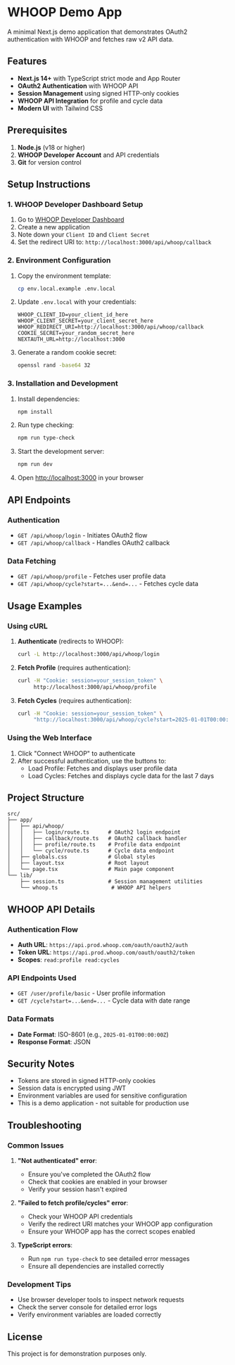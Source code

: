 # WHOOP Demo App

A minimal Next.js demo application that demonstrates OAuth2 authentication with WHOOP and fetches raw v2 API data.

## Features

- **Next.js 14+** with TypeScript strict mode and App Router
- **OAuth2 Authentication** with WHOOP API
- **Session Management** using signed HTTP-only cookies
- **WHOOP API Integration** for profile and cycle data
- **Modern UI** with Tailwind CSS

## Prerequisites

1. **Node.js** (v18 or higher)
2. **WHOOP Developer Account** and API credentials
3. **Git** for version control

## Setup Instructions

### 1. WHOOP Developer Dashboard Setup

1. Go to [WHOOP Developer Dashboard](https://developer.whoop.com/)
2. Create a new application
3. Note down your `Client ID` and `Client Secret`
4. Set the redirect URI to: `http://localhost:3000/api/whoop/callback`

### 2. Environment Configuration

1. Copy the environment template:
   ```bash
   cp env.local.example .env.local
   ```

2. Update `.env.local` with your credentials:
   ```env
   WHOOP_CLIENT_ID=your_client_id_here
   WHOOP_CLIENT_SECRET=your_client_secret_here
   WHOOP_REDIRECT_URI=http://localhost:3000/api/whoop/callback
   COOKIE_SECRET=your_random_secret_here
   NEXTAUTH_URL=http://localhost:3000
   ```

3. Generate a random cookie secret:
   ```bash
   openssl rand -base64 32
   ```

### 3. Installation and Development

1. Install dependencies:
   ```bash
   npm install
   ```

2. Run type checking:
   ```bash
   npm run type-check
   ```

3. Start the development server:
   ```bash
   npm run dev
   ```

4. Open [http://localhost:3000](http://localhost:3000) in your browser

## API Endpoints

### Authentication
- `GET /api/whoop/login` - Initiates OAuth2 flow
- `GET /api/whoop/callback` - Handles OAuth2 callback

### Data Fetching
- `GET /api/whoop/profile` - Fetches user profile data
- `GET /api/whoop/cycle?start=...&end=...` - Fetches cycle data

## Usage Examples

### Using cURL

1. **Authenticate** (redirects to WHOOP):
   ```bash
   curl -L http://localhost:3000/api/whoop/login
   ```

2. **Fetch Profile** (requires authentication):
   ```bash
   curl -H "Cookie: session=your_session_token" \
        http://localhost:3000/api/whoop/profile
   ```

3. **Fetch Cycles** (requires authentication):
   ```bash
   curl -H "Cookie: session=your_session_token" \
        "http://localhost:3000/api/whoop/cycle?start=2025-01-01T00:00:00Z&end=2025-01-08T00:00:00Z"
   ```

### Using the Web Interface

1. Click "Connect WHOOP" to authenticate
2. After successful authentication, use the buttons to:
   - Load Profile: Fetches and displays user profile data
   - Load Cycles: Fetches and displays cycle data for the last 7 days

## Project Structure

```
src/
├── app/
│   ├── api/whoop/
│   │   ├── login/route.ts      # OAuth2 login endpoint
│   │   ├── callback/route.ts   # OAuth2 callback handler
│   │   ├── profile/route.ts    # Profile data endpoint
│   │   └── cycle/route.ts      # Cycle data endpoint
│   ├── globals.css             # Global styles
│   ├── layout.tsx              # Root layout
│   └── page.tsx                # Main page component
└── lib/
    ├── session.ts              # Session management utilities
    └── whoop.ts                 # WHOOP API helpers
```

## WHOOP API Details

### Authentication Flow
- **Auth URL**: `https://api.prod.whoop.com/oauth/oauth2/auth`
- **Token URL**: `https://api.prod.whoop.com/oauth/oauth2/token`
- **Scopes**: `read:profile read:cycles`

### API Endpoints Used
- `GET /user/profile/basic` - User profile information
- `GET /cycle?start=...&end=...` - Cycle data with date range

### Data Formats
- **Date Format**: ISO-8601 (e.g., `2025-01-01T00:00:00Z`)
- **Response Format**: JSON

## Security Notes

- Tokens are stored in signed HTTP-only cookies
- Session data is encrypted using JWT
- Environment variables are used for sensitive configuration
- This is a demo application - not suitable for production use

## Troubleshooting

### Common Issues

1. **"Not authenticated" error**:
   - Ensure you've completed the OAuth2 flow
   - Check that cookies are enabled in your browser
   - Verify your session hasn't expired

2. **"Failed to fetch profile/cycles" error**:
   - Check your WHOOP API credentials
   - Verify the redirect URI matches your WHOOP app configuration
   - Ensure your WHOOP app has the correct scopes enabled

3. **TypeScript errors**:
   - Run `npm run type-check` to see detailed error messages
   - Ensure all dependencies are installed correctly

### Development Tips

- Use browser developer tools to inspect network requests
- Check the server console for detailed error logs
- Verify environment variables are loaded correctly

## License

This project is for demonstration purposes only.
